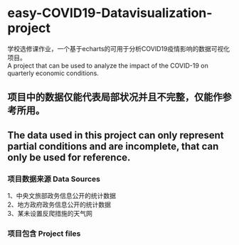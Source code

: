 # easy-COVID19-Datavisualization-project
学校选修课作业，一个基于echarts的可用于分析COVID19疫情影响的数据可视化项目。  
A project that can be used to analyze the impact of the COVID-19 on quarterly economic conditions.

## 项目中的数据仅能代表局部状况并且不完整，仅能作参考所用。  
## The data used in this project can only represent partial conditions and are incomplete, that can only be used for reference.

### 项目数据来源 Data Sources
1、中央文旅部政务信息公开的统计数据  
2、地方政府政务信息公开的统计数据  
3、某未设置反爬措施的天气网  

### 项目包含 Project files
